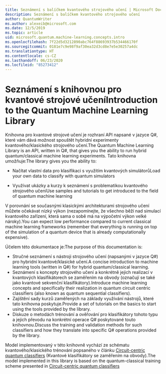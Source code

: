 ```yaml
---
title: Seznámení s balíčkem kvantového strojového učení | Microsoft Docs
description: Seznámení s balíčkem kvantového strojového učení
author: QuantumWriter
ms.author: alexeib@microsoft.com
ms.date: 12/5/2019
ms.topic: article
uid: microsoft.quantum.machine-learning.concepts.intro
ms.openlocfilehash: 7f22d5d3212890abc764f88693937b534466170f
ms.sourcegitcommit: 0181e7c9e98f9af30ea32d3cd8e7e5e30257a4dc
ms.translationtype: HT
ms.contentlocale: cs-CZ
ms.lasthandoff: 06/23/2020
ms.locfileid: "85273412"
---
```

# <a name="introduction-to-the-quantum-machine-learning-library"></a><span data-ttu-id="c391c-103">Seznámení s knihovnou pro kvantové strojové učení</span><span class="sxs-lookup"><span data-stu-id="c391c-103">Introduction to the Quantum Machine Learning Library</span></span>

<span data-ttu-id="c391c-104">Knihovna pro kvantové strojové učení je rozhraní API napsané v jazyce Q#, které vám dává možnost spouštět hybridní experimenty kvantového/klasického strojového učení.</span><span class="sxs-lookup"><span data-stu-id="c391c-104">The Quantum Machine Learning Library is an API, written in Q#, that gives you the ability to run hybrid quantum/classical machine learning experiments.</span></span> <span data-ttu-id="c391c-105">Tato knihovna umožňuje:</span><span class="sxs-lookup"><span data-stu-id="c391c-105">The library gives you the ability to:</span></span>

- <span data-ttu-id="c391c-106">Načítat vlastní data pro klasifikaci s využitím kvantových simulátorů</span><span class="sxs-lookup"><span data-stu-id="c391c-106">Load your own data to classify with quantum simulators</span></span>

- <span data-ttu-id="c391c-107">Využívat ukázky a kurzy k seznámení s problematikou kvantového strojového učení</span><span class="sxs-lookup"><span data-stu-id="c391c-107">Use samples and tutorials to get introduced to the field of quantum machine learning</span></span>

<span data-ttu-id="c391c-108">V porovnání se současnými klasickými architekturami strojového učení můžete očekávat nízký výkon (nezapomínejte, že všechno běží nad simulací kvantového zařízení, která sama o sobě má na výpočetní výkon velké nároky).</span><span class="sxs-lookup"><span data-stu-id="c391c-108">You can expect low performance compared to current classical machine learning frameworks (remember that everything is running on top of the simulation of a quantum device that is already computationally expensive).</span></span>

<span data-ttu-id="c391c-109">Účelem této dokumentace je:</span><span class="sxs-lookup"><span data-stu-id="c391c-109">The purpose of this documentation is:</span></span>

- <span data-ttu-id="c391c-110">Stručné seznámení s nástroji strojového učení (napsanými v jazyce Q\#) pro hybridní kvantové/klasické učení.</span><span class="sxs-lookup"><span data-stu-id="c391c-110">A concise introduction to machine learning tools (written in Q\#) for hybrid quantum/classical learning.</span></span>
- <span data-ttu-id="c391c-111">Seznámení s koncepty strojového učení a konkrétně jejich realizací v kvantových klasifikátorech se zaměřením na obvody (označují se také jako kvantové sekvenční klasifikátory).</span><span class="sxs-lookup"><span data-stu-id="c391c-111">Introduce machine learning concepts and specifically their realization in quantum circuit centric classifiers (also known as quantum sequential classifiers).</span></span>
- <span data-ttu-id="c391c-112">Zajištění sady kurzů zaměřených na základy využívání nástrojů, které tato knihovna poskytuje.</span><span class="sxs-lookup"><span data-stu-id="c391c-112">Provide a set of tutorials on the basics to start using the tools provided by the library.</span></span>
- <span data-ttu-id="c391c-113">Diskuze o metodách trénování a ověřování pro klasifikátory tohoto typu a jejich převodu na konkrétní operace Q\# poskytované touto knihovnou.</span><span class="sxs-lookup"><span data-stu-id="c391c-113">Discuss the training and validation methods for such classifiers and how they translate into specific Q\# operations provided by the library.</span></span>

<span data-ttu-id="c391c-114">Model implementovaný v této knihovně vychází ze schématu kvantového/klasického trénování popsaného v článku [Circuit-centric quantum classifiers](https://arxiv.org/abs/1804.00633) (Kvantové klasifikátory se zaměřením na obvody).</span><span class="sxs-lookup"><span data-stu-id="c391c-114">The model implemented in this library is based on the quantum-classical training scheme presented in [Circuit-centric quantum classifiers](https://arxiv.org/abs/1804.00633)</span></span>
